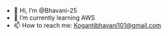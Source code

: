 - 👋 Hi, I’m @Bhavani-25
- 🌱 I’m currently learning AWS
- 📫 How to reach me: Kogantibhavani101@gmail.com

<!---
Bhavani-25/Bhavani-25 is a ✨ special ✨ repository because its `README.md` (this file) appears on your GitHub profile.
You can click the Preview link to take a look at your changes.
--->
